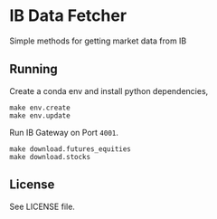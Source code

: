 # IB Data Fetcher
Simple methods for getting market data from IB

## Running
Create a conda env and install python dependencies,

```
make env.create
make env.update
```

Run IB Gateway on Port `4001`.


```
make download.futures_equities
make download.stocks
```

## License
See LICENSE file.
